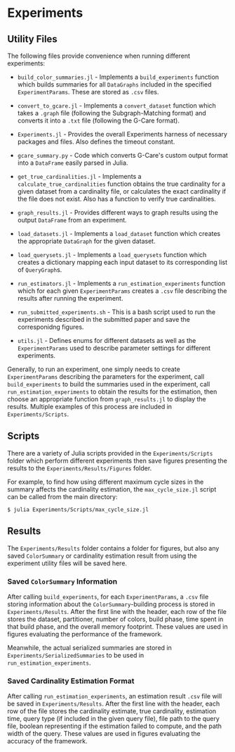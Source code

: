 # Experiments

## Utility Files
The following files provide convenience when running different experiments:

- `build_color_summaries.jl` - Implements a `build_experiments` function which builds summaries for all `DataGraphs` included in the specified `ExperimentParams`. These are stored as `.csv` files.

- `convert_to_gcare.jl` - Implements a `convert_dataset` function which takes a `.graph` file (following the Subgraph-Matching format) and converts it into a `.txt` file (following the G-Care format).

- `Experiments.jl` - Provides the overall Experiments harness of necessary packages and files. Also defines the timeout constant.

- `gcare_summary.py` - Code which converts G-Care's custom output format into a `DataFrame` easily parsed in Julia.

- `get_true_cardinalities.jl` - Implements a `calculate_true_cardinalities` function obtains the true cardinality for a given dataset from a cardinality file, or calculates the exact cardinality if the file does not exist. Also has a function to verify true cardinalities.

- `graph_results.jl` - Provides different ways to graph results using the output `DataFrame` from an experiment.

- `load_datasets.jl` - Implements a `load_dataset` function which creates the appropriate `DataGraph` for the given dataset.

- `load_querysets.jl` - Implements a `load_querysets` function which creates a dictionary mapping each input dataset to its corresponding list of `QueryGraph`s.

- `run_estimators.jl` - Implements a `run_estimation_experiments` function which for each given `ExperimentParams` creates a `.csv` file describing the results after running the experiment.

- `run_submitted_experiments.sh` - This is a bash script used to run the experiments described in the submitted paper and save the corresponidng figures.

- `utils.jl` - Defines enums for different datasets as well as the `ExperimentParams` used to describe parameter settings for different experiments.

Generally, to run an experiment, one simply needs to create `ExperimentParams` describing the parameters for the experiment, call `build_experiments` to build the summaries used in the experiment, call `run_estimation_experiments` to obtain the results for the estimation, then choose an appropriate function from `graph_results.jl` to display the results. Multiple examples of this process are included in `Experiments/Scripts`.

## Scripts
There are a variety of Julia scripts provided in the `Experiments/Scripts` folder which perform different experiments then save figures presenting the results to the `Experiments/Results/Figures` folder.

For example, to find how using different maximum cycle sizes in the summary affects the cardinality estimation, the `max_cycle_size.jl` script can be called from the main directory:
```
$ julia Experiments/Scripts/max_cycle_size.jl
```

## Results
The `Experiments/Results` folder contains a folder for figures, but also any saved `ColorSummary` or cardinality estimation result from using the experiment utility files will be saved here.

### Saved `ColorSummary` Information
After calling `build_experiments`, for each `ExperimentParams`, a `.csv` file storing information about the `ColorSummary`-building process is stored in `Experiments/Results`. After the first line with the header, each row of the file stores the dataset, partitioner, number of colors, build phase, time spent in that build phase, and the overall memory footprint. These values are used in figures evaluating the performance of the framework.

Meanwhile, the actual serialized summaries are stored in `Experiments/SerializedSummaries` to be used in `run_estimation_experiments`.


### Saved Cardinality Estimation Format
After calling `run_estimation_experiments`, an estimation result `.csv` file will be saved in `Experiments/Results`. After the first line with the header, each row of the file stores the cardinality estimate, true cardinality, estimation time, query type (if included in the given query file), file path to the query file, boolean representing if the estimation failed to compute, and the path width of the query. These values are used in figures evaluating the accuracy of the framework.
